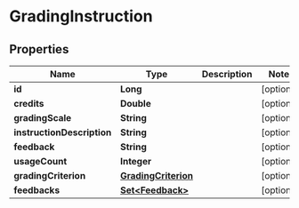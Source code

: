 

# GradingInstruction


## Properties

| Name | Type | Description | Notes |
|------------ | ------------- | ------------- | -------------|
|**id** | **Long** |  |  [optional] |
|**credits** | **Double** |  |  [optional] |
|**gradingScale** | **String** |  |  [optional] |
|**instructionDescription** | **String** |  |  [optional] |
|**feedback** | **String** |  |  [optional] |
|**usageCount** | **Integer** |  |  [optional] |
|**gradingCriterion** | [**GradingCriterion**](GradingCriterion.md) |  |  [optional] |
|**feedbacks** | [**Set&lt;Feedback&gt;**](Feedback.md) |  |  [optional] |



